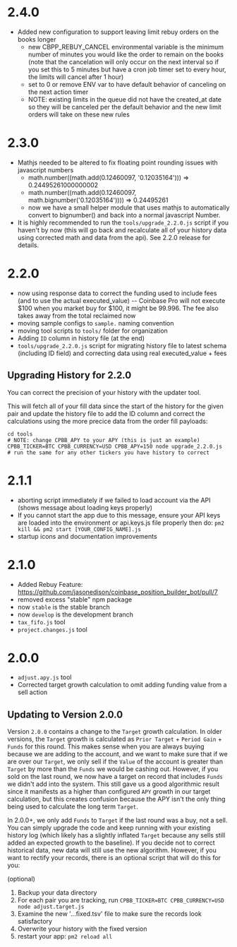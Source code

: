 # 2.4.0
- Added new configuration to support leaving limit rebuy orders on the books longer
  - new CBPP_REBUY_CANCEL environmental variable is the minimum number of minutes you would like the order to remain on the books (note that the cancelation will only occur on the next interval so if you set this to 5 minutes but have a cron job timer set to every hour, the limits will cancel after 1 hour)
  - set to 0 or remove ENV var to have default behavior of canceling on the next action timer
  - NOTE: existing limits in the queue did not have the created_at date so they will be canceled per the default behavior and the new limit orders will take on these new rules

# 2.3.0
- Mathjs needed to be altered to fix floating point rounding issues with javascript numbers
  - math.number((math.add(0.12460097, '0.12035164'))) => 0.24495261000000002
  - math.number((math.add(0.12460097, math.bignumber('0.12035164')))) => 0.24495261
  - now we have a small helper module that uses mathjs to automatically convert to bignumber() and back into a normal javascript Number.
- It is highly recommended to run the `tools/upgrade_2.2.0.js` script if you haven't by now (this will go back and recalculate all of your history data using corrected math and data from the api). See 2.2.0 release for details.

# 2.2.0
- now using response data to correct the funding used to include fees (and to use the actual executed_value) -- Coinbase Pro will not execute $100 when you market buy for $100, it might be 99.996. The fee also takes away from the total reclaimed now
- moving sample configs to `sample.` naming convention
- moving tool scripts to `tools/` folder for organization
- Adding `ID` column in history file (at the end)
- `tools/upgrade_2.2.0.js` script for migrating history file to latest schema (including ID field) and correcting data using real executed_value + fees

## Upgrading History for 2.2.0
You can correct the precision of your history with the updater tool.

This will fetch all of your fill data since the start of the history for the given pair and update the history file to add the ID column and correct the calculations using the more precice data from the order fill payloads:
```
cd tools
# NOTE: change CPBB_APY to your APY (this is just an example)
CPBB_TICKER=BTC CPBB_CURRENCY=USD CPBB_APY=150 node upgrade_2.2.0.js
# run the same for any other tickers you have history to correct
```

# 2.1.1
- aborting script immediately if we failed to load account via the API (shows message about loading keys properly)
- If you cannot start the app due to this message, ensure your API keys are loaded into the environment or api.keys.js file properly then do: `pm2 kill && pm2 start [YOUR_CONFIG_NAME].js`
- startup icons and documentation improvements

# 2.1.0
- Added Rebuy Feature: https://github.com/jasonedison/coinbase_position_builder_bot/pull/7
- removed excess "stable" npm package
- now `stable` is the stable branch
- now `develop` is the development branch
- `tax_fifo.js` tool
- `project.changes.js` tool

# 2.0.0
- `adjust.apy.js` tool
- Corrected target growth calculation to omit adding funding value from a sell action

## Updating to Version 2.0.0

Version `2.0.0` contains a change to the `Target` growth calculation. In older versions, the `Target` growth is calculated as `Prior Target` + `Period Gain` + `Funds` for this round. This makes sense when you are always buying because we are adding to the account, and we want to make sure that if we are over our `Target`, we only sell if the `Value` of the account is greater than `Target` by more than the `Funds` we would be cashing out. However, if you sold on the last round, we now have a target on record that includes `Funds` we didn't add into the system. This still gave us a good algorithmic result since it manifests as a higher than configured `APY` growth in our target calculation, but this creates confusion because the APY isn't the only thing being used to calculate the long term `Target`.

In 2.0.0+, we only add `Funds` to `Target` if the last round was a buy, not a sell.
You can simply upgrade the code and keep running with your existing history log (which likely has a slightly inflated `Target` because any sells still added an expected growth to the baseline). If you decide not to correct historical data, new data will still use the new algorithm. However, if you want to rectify your records, there is an optional script that will do this for you:

(optional)
1. Backup your data directory
2. For each pair you are tracking, run `CPBB_TICKER=BTC CPBB_CURRENCY=USD node adjust.target.js`
3. Examine the new '...fixed.tsv' file to make sure the records look satisfactory
4. Overwrite your history with the fixed version
5. restart your app: `pm2 reload all`
